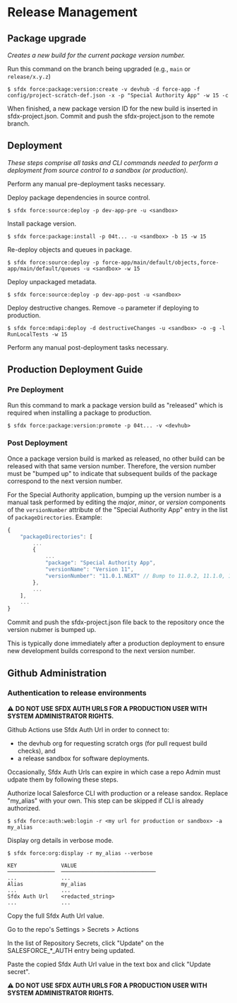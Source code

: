 # Release Management

## Package upgrade
_Creates a new build for the current package version number._

Run this command on the branch being upgraded (e.g., `main` or `release/x.y.z`)
```
$ sfdx force:package:version:create -v devhub -d force-app -f config/project-scratch-def.json -x -p "Special Authority App" -w 15 -c
```
When finished, a new package version ID for the new build is inserted in sfdx-project.json. Commit and push the sfdx-project.json to the remote branch.

## Deployment
_These steps comprise all tasks and CLI commands needed to perform a deployment from source control to a sandbox (or production)._

Perform any manual pre-deployment tasks necessary.

Deploy package dependencies in source control.
```
$ sfdx force:source:deploy -p dev-app-pre -u <sandbox>
```

Install package version.
```
$ sfdx force:package:install -p 04t... -u <sandbox> -b 15 -w 15
```

Re-deploy objects and queues in package.
```
$ sfdx force:source:deploy -p force-app/main/default/objects,force-app/main/default/queues -u <sandbox> -w 15
```

Deploy unpackaged metadata. 
```
$ sfdx force:source:deploy -p dev-app-post -u <sandbox>
```

Deploy destructive changes. Remove `-o` parameter if deploying to production. 
```
$ sfdx force:mdapi:deploy -d destructiveChanges -u <sandbox> -o -g -l RunLocalTests -w 15
```

Perform any manual post-deployment tasks necessary.

## Production Deployment Guide
### Pre Deployment
Run this command to mark a package version build as "released" which is required when installing a package to production.
```
$ sfdx force:package:version:promote -p 04t... -v <devhub>
```

### Post Deployment
Once a package version build is marked as released, no other build can be released with that same version number. Therefore, the version number must be "bumped up" to indicate that subsequent builds of the package correspond to the next version number. 

For the Special Authority application, bumping up the version number is a manual task performed by editing the _major_, _minor_, or _version_ components of the `versionNumber` attribute of the "Special Authority App" entry in the list of `packageDirectories`. Example:

```javascript
{
    "packageDirectories": [
        ...
        {
            ...
            "package": "Special Authority App",
            "versionName": "Version 11",
            "versionNumber": "11.0.1.NEXT" // Bump to 11.0.2, 11.1.0, 12.0.0, etc. 
        },
        ...
    ],
    ...
}
```
Commit and push the sfdx-project.json file back to the repository once the version nubmer is bumped up. 

This is typically done immediately after a production deployment to ensure new development builds correspond to the next version number.
## Github Administration

### Authentication to release environments
:warning: **DO NOT USE SFDX AUTH URLS FOR A PRODUCTION USER WITH SYSTEM ADMINISTRATOR RIGHTS.**

Github Actions use Sfdx Auth Url in order to connect to:
- the devhub org for requesting scratch orgs (for pull request build checks), and
- a release sandbox for software deployments. 

Occasionally, Sfdx Auth Urls can expire in which case a repo Admin must udpate them by following these steps.

Authorize local Salesforce CLI with production or a release sandox. Replace "my_alias" with your own. This step can be skipped if CLI is already authorized.
```
$ sfdx force:auth:web:login -r <my url for production or sandbox> -a my_alias
```

Display org details in verbose mode.
```
$ sfdx force:org:display -r my_alias --verbose

KEY              VALUE
───────────────  ──────────────────────────────
...              ...
Alias            my_alias
...              ...
Sfdx Auth Url    <redacted_string>
...              ...
```
Copy the full Sfdx Auth Url value.

Go to the repo's Settings > Secrets > Actions

In the list of Repository Secrets, click "Update" on the SALESFORCE_*_AUTH entry being updated. 

Paste the copied Sfdx Auth Url value in the text box and click "Update secret".

:warning: **DO NOT USE SFDX AUTH URLS FOR A PRODUCTION USER WITH SYSTEM ADMINISTRATOR RIGHTS.**

